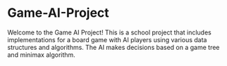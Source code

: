 # Game-AI-Project
Welcome to the Game AI Project! This is a school project that includes implementations for a board game with AI players using various data structures and algorithms. The AI makes decisions based on a game tree and minimax algorithm.
